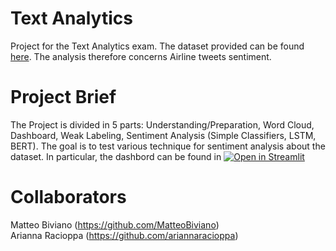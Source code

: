 # Text Analytics
Project for the Text Analytics exam. The dataset provided can be found [here](https://data.world/crowdflower/airline-twitter-sentiment). The analysis therefore concerns Airline tweets sentiment.

# Project Brief
The Project is divided in 5 parts: Understanding/Preparation, Word Cloud, Dashboard, Weak Labeling, Sentiment Analysis (Simple Classifiers, LSTM, BERT). The goal is to test various technique for sentiment analysis about the dataset.
In particular, the dashbord can be found in [![Open in Streamlit](https://static.streamlit.io/badges/streamlit_badge_black_white.svg)](https://share.streamlit.io/matteobiviano/tweets-analysis-dashboard/main/dashboard.py)

# Collaborators
Matteo Biviano (https://github.com/MatteoBiviano) <br>
Arianna Racioppa (https://github.com/ariannaracioppa)
